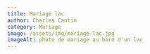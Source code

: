 ```yaml
---
title: Mariage lac
author: Charles Cantin
category: Mariage
image: /assets/img/mariage-lac.jpg
imageAlt: photo de mariage au bord d'un lac
---
```

